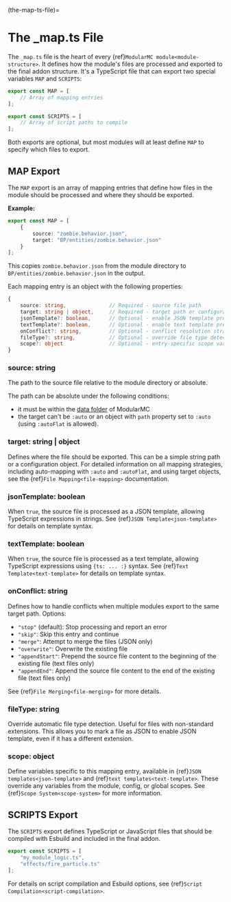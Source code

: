 (the-map-ts-file)=
# The _map.ts File

The `_map.ts` file is the heart of every {ref}`ModularMC module<module-structure>`. It defines how the module's files are processed and exported to the final addon structure. It's a TypeScript file that can export two special variables `MAP` and `SCRIPTS`:

```typescript
export const MAP = [
    // Array of mapping entries
];

export const SCRIPTS = [
    // Array of script paths to compile
];
```

Both exports are optional, but most modules will at least define `MAP` to specify which files to export.

## MAP Export

The `MAP` export is an array of mapping entries that define how files in the module should be processed and where they should be exported.

**Example:**
```typescript
export const MAP = [
    {
        source: "zombie.behavior.json",
        target: "BP/entities/zombie.behavior.json"
    }
];
```

This copies `zombie.behavior.json` from the module directory to `BP/entities/zombie.behavior.json` in the output.

Each mapping entry is an object with the following properties:

```typescript
{
    source: string,              // Required - source file path
    target: string | object,     // Required - target path or configuration
    jsonTemplate?: boolean,      // Optional - enable JSON template processing
    textTemplate?: boolean,      // Optional - enable text template processing
    onConflict?: string,         // Optional - conflict resolution strategy
    fileType?: string,           // Optional - override file type detection
    scope?: object               // Optional - entry-specific scope variables
}
```

### source: string
The path to the source file relative to the module directory or absolute.

The path can be absolute under the following conditions:
- it must be within the [data folder](https://regolith-docs.readthedocs.io/en/1.5.2/using-regolith/data-folder/#filter-data) of ModularMC
- the target can't be `:auto` or an object with `path` property set to `:auto` (using `:autoFlat` is allowed).

### target: string | object
Defines where the file should be exported. This can be a simple string path or a configuration object. For detailed information on all mapping strategies, including auto-mapping with `:auto` and `:autoFlat`, and using target objects, see the {ref}`File Mapping<file-mapping>` documentation.

### jsonTemplate: boolean
When `true`, the source file is processed as a JSON template, allowing TypeScript expressions in strings. See {ref}`JSON Template<json-template>` for details on template syntax.

### textTemplate: boolean
When `true`, the source file is processed as a text template, allowing TypeScript expressions using `{ts: ... :}` syntax. See {ref}`Text Template<text-template>` for details on template syntax.

### onConflict: string
Defines how to handle conflicts when multiple modules export to the same target path. Options:

- `"stop"` (default): Stop processing and report an error
- `"skip"`: Skip this entry and continue
- `"merge"`: Attempt to merge the files (JSON only)
- `"overwrite"`: Overwrite the existing file
- `"appendStart"`: Prepend the source file content to the beginning of the existing file (text files only)
- `"appendEnd"`: Append the source file content to the end of the existing file (text files only)

See {ref}`File Merging<file-merging>` for more details.

### fileType: string
Override automatic file type detection. Useful for files with non-standard extensions. This allows you to mark a file as JSON to enable JSON template, even if it has a different extension.

### scope: object
Define variables specific to this mapping entry, available in {ref}`JSON templates<json-template>` and {ref}`text templates<text-template>`. These override any variables from the module, config, or global scopes. See {ref}`Scope System<scope-system>` for more information.

## SCRIPTS Export

The `SCRIPTS` export defines TypeScript or JavaScript files that should be compiled with Esbuild and included in the final addon.

```typescript
export const SCRIPTS = [
    "my_module_logic.ts",
    "effects/fire_particle.ts"
];
```

For details on script compilation and Esbuild options, see {ref}`Script Compilation<script-compilation>`.